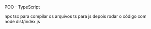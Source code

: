 POO - TypeScript

npx tsc para compilar os arquivos ts para js
depois rodar o código com node dist/index.js